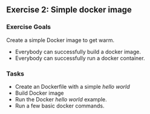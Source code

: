## Exercise 2: Simple docker image

### Exercise Goals

Create a simple Docker image to get warm.

- Everybody can successfully build a docker image.
- Everybody can successfully run a docker container.

### Tasks

- Create an Dockerfile with a simple *hello world*
- Build Docker image
- Run the Docker *hello world* example.
- Run a few basic docker commands.

<!-- Stuff between the <div class="notes"> will be rendered as pptx slide notes -->
<div class="notes">

</div>
